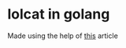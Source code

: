 # lolcat in golang

Made using the help of [this](https://flaviocopes.com/go-tutorial-lolcat/) article

